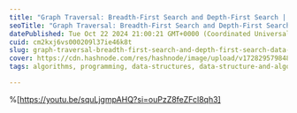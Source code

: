 ```yaml
---
title: "Graph Traversal: Breadth-First Search and Depth-First Search | Data Structures and Algorithms Day #21"
seoTitle: "Graph Traversal: Breadth-First Search and Depth-First Search | Day #21"
datePublished: Tue Oct 22 2024 21:00:21 GMT+0000 (Coordinated Universal Time)
cuid: cm2kxj6vs000209l37ie46k8t
slug: graph-traversal-breadth-first-search-and-depth-first-search-data-structures-and-algorithms-day-21
cover: https://cdn.hashnode.com/res/hashnode/image/upload/v1728295798487/0806e3f1-2fc5-493b-953e-bdbf94a1bd15.png
tags: algorithms, programming, data-structures, data-structure-and-algorithms, wemakedevs

---
```


%[https://youtu.be/squLjgmpAHQ?si=ouPzZ8feZFcl8qh3]